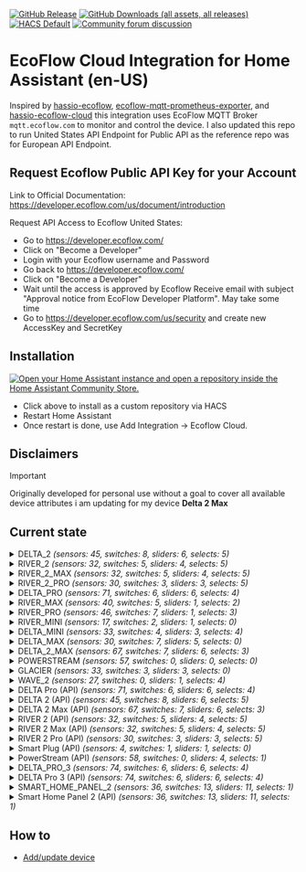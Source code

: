 [![GitHub Release](https://img.shields.io/github/release/snell-evan-itt/hassio-ecoflow-cloud-US.svg?style=for-the-badge&color=blue)](https://github.com/snell-evan-itt/hassio-ecoflow-cloud-US/releases)
[![GitHub Downloads (all assets, all releases)](https://img.shields.io/github/downloads/snell-evan-itt/hassio-ecoflow-cloud-US/total?style=for-the-badge)](https://github.com/snell-evan-itt/hassio-ecoflow-cloud-US/releases/latest)
[![HACS Default](https://img.shields.io/badge/HACS-default-blue.svg?style=for-the-badge)](https://hacs.xyz) [![Community forum discussion](https://img.shields.io/badge/COMMUNITY-FORUM-success?style=for-the-badge&color=yellow)](https://community.home-assistant.io/t/custom-component-ecoflow-cloud-api-for-us-users/799962)



# EcoFlow Cloud Integration for Home Assistant (en-US)
Inspired by [hassio-ecoflow](https://github.com/vwt12eh8/hassio-ecoflow),  [ecoflow-mqtt-prometheus-exporter](https://github.com/berezhinskiy/ecoflow-mqtt-prometheus-exporter), and [hassio-ecoflow-cloud](https://github.com/tolwi/hassio-ecoflow-cloud) this integration uses EcoFlow MQTT Broker `mqtt.ecoflow.com` to monitor and control the device. I also updated this repo to run United States API Endpoint for Public API as the reference repo was for European API Endpoint.

## Request Ecoflow Public API Key for your Account
Link to Official Documentation: https://developer.ecoflow.com/us/document/introduction

Request API Access to Ecoflow United States:

- Go to https://developer.ecoflow.com/ 
- Click on "Become a Developer" 
- Login with your Ecoflow username and Password 
- Go back to https://developer.ecoflow.com/ 
- Click on "Become a Developer" 
- Wait until the access is approved by Ecoflow Receive email with subject "Approval notice from EcoFlow Developer Platform". May take some time 
- Go to https://developer.ecoflow.com/us/security and create new AccessKey and SecretKey

## Installation

[![Open your Home Assistant instance and open a repository inside the Home Assistant Community Store.](https://my.home-assistant.io/badges/hacs_repository.svg)](https://my.home-assistant.io/redirect/hacs_repository/?category=integration&repository=hassio-ecoflow-cloud-US&owner=snell-evan-itt)

- Click above to install as a custom repository via HACS
- Restart Home Assistant
- Once restart is done, use Add Integration -> Ecoflow Cloud.

## Disclaimers

>[!IMPORTANT]
>Originally developed for personal use without a goal to cover all available device attributes i am updating for my device <b>Delta 2 Max</b>

## Current state
<details><summary> DELTA_2 <i>(sensors: 45, switches: 8, sliders: 6, selects: 5)</i> </summary>
<p>

*Sensors*
- Main Battery Level
- Main Design Capacity  _(disabled)_
- Main Full Capacity  _(disabled)_
- Main Remain Capacity  _(disabled)_
- State of Health
- Battery Level
- Total In Power
- Total Out Power
- AC In Power
- AC Out Power
- AC In Volts
- AC Out Volts
- Solar In Power
- DC Out Power
- Type-C (1) Out Power
- Type-C (2) Out Power
- USB (1) Out Power
- USB (2) Out Power
- USB QC (1) Out Power
- USB QC (2) Out Power
- Charge Remaining Time
- Discharge Remaining Time
- Inv Out Temperature
- Cycles
- Battery Temperature
- Min Cell Temperature  _(disabled)_
- Max Cell Temperature  _(disabled)_
- Battery Volts  _(disabled)_
- Min Cell Volts  _(disabled)_
- Max Cell Volts  _(disabled)_
- Slave Battery Level  _(auto)_
- Slave Design Capacity  _(disabled)_
- Slave Full Capacity  _(disabled)_
- Slave Remain Capacity  _(disabled)_
- Slave State of Health
- Slave Battery Temperature  _(auto)_
- Slave Min Cell Temperature  _(disabled)_
- Slave Max Cell Temperature  _(disabled)_
- Slave Battery Volts  _(disabled)_
- Slave Min Cell Volts  _(disabled)_
- Slave Max Cell Volts  _(disabled)_
- Slave Cycles  _(auto)_
- Slave In Power  _(auto)_
- Slave Out Power  _(auto)_
- Status

*Switches*
- Beeper 
- USB Enabled 
- AC Always On 
- Prio Solar Charging 
- AC Enabled 
- X-Boost Enabled 
- DC (12V) Enabled 
- Backup Reserve Enabled 

*Sliders (numbers)*
- Max Charge Level 
- Min Discharge Level 
- Backup Reserve Level 
- Generator Auto Start Level 
- Generator Auto Stop Level 
- AC Charging Power 

*Selects*
- DC (12V) Charge Current 
- Screen Timeout 
- Unit Timeout 
- AC Timeout 
- DC (12V) Timeout 

</p></details>

<details><summary> RIVER_2 <i>(sensors: 32, switches: 5, sliders: 4, selects: 5)</i> </summary>
<p>

*Sensors*
- Main Battery Level
- Main Design Capacity  _(disabled)_
- Main Full Capacity  _(disabled)_
- Main Remain Capacity  _(disabled)_
- State of Health
- Battery Level
- Battery Charging State
- Total In Power
- Total Out Power
- Solar In Current
- Solar In Voltage
- AC In Power
- AC Out Power
- AC In Volts
- AC Out Volts
- Type-C In Power
- Solar In Power
- DC Out Power
- Type-C Out Power
- USB Out Power
- Charge Remaining Time
- Discharge Remaining Time
- Remaining Time
- Inv Out Temperature
- Cycles
- Battery Temperature
- Min Cell Temperature  _(disabled)_
- Max Cell Temperature  _(disabled)_
- Battery Volts  _(disabled)_
- Min Cell Volts  _(disabled)_
- Max Cell Volts  _(disabled)_
- Status

*Switches*
- AC Enabled 
- AC Always On 
- X-Boost Enabled 
- DC (12V) Enabled 
- Backup Reserve Enabled 

*Sliders (numbers)*
- Max Charge Level 
- Min Discharge Level 
- AC Charging Power 
- Backup Reserve Level 

*Selects*
- DC (12V) Charge Current 
- DC Mode 
- Screen Timeout 
- Unit Timeout 
- AC Timeout 

</p></details>

<details><summary> RIVER_2_MAX <i>(sensors: 32, switches: 5, sliders: 4, selects: 5)</i> </summary>
<p>

*Sensors*
- Main Battery Level
- Main Design Capacity  _(disabled)_
- Main Full Capacity  _(disabled)_
- Main Remain Capacity  _(disabled)_
- State of Health
- Battery Level
- Battery Charging State
- Total In Power
- Total Out Power
- Solar In Current
- Solar In Voltage
- AC In Power
- AC Out Power
- AC In Volts
- AC Out Volts
- Type-C In Power
- Solar In Power
- DC Out Power
- Type-C Out Power
- USB Out Power
- Charge Remaining Time
- Discharge Remaining Time
- Remaining Time
- Inv Out Temperature
- Cycles
- Battery Temperature
- Min Cell Temperature  _(disabled)_
- Max Cell Temperature  _(disabled)_
- Battery Volts  _(disabled)_
- Min Cell Volts  _(disabled)_
- Max Cell Volts  _(disabled)_
- Status

*Switches*
- AC Enabled 
- AC Always On 
- X-Boost Enabled 
- DC (12V) Enabled 
- Backup Reserve Enabled 

*Sliders (numbers)*
- Max Charge Level 
- Min Discharge Level 
- AC Charging Power 
- Backup Reserve Level 

*Selects*
- DC (12V) Charge Current 
- DC Mode 
- Screen Timeout 
- Unit Timeout 
- AC Timeout 

</p></details>

<details><summary> RIVER_2_PRO <i>(sensors: 30, switches: 3, sliders: 3, selects: 5)</i> </summary>
<p>

*Sensors*
- Main Battery Level
- Main Design Capacity  _(disabled)_
- Main Full Capacity  _(disabled)_
- Main Remain Capacity  _(disabled)_
- State of Health
- Battery Level
- Battery Charging State
- Total In Power
- Total Out Power
- AC In Power
- AC Out Power
- AC In Volts
- AC Out Volts
- Type-C In Power
- Solar In Power
- DC Out Power
- Type-C Out Power
- USB Out Power
- Charge Remaining Time
- Discharge Remaining Time
- Remaining Time
- Inv Out Temperature
- Cycles
- Battery Temperature
- Min Cell Temperature  _(disabled)_
- Max Cell Temperature  _(disabled)_
- Battery Volts  _(disabled)_
- Min Cell Volts  _(disabled)_
- Max Cell Volts  _(disabled)_
- Status

*Switches*
- AC Enabled 
- X-Boost Enabled 
- DC (12V) Enabled 

*Sliders (numbers)*
- Max Charge Level 
- Min Discharge Level 
- AC Charging Power 

*Selects*
- DC (12V) Charge Current 
- DC Mode 
- Screen Timeout 
- Unit Timeout 
- AC Timeout 

</p></details>

<details><summary> DELTA_PRO <i>(sensors: 71, switches: 6, sliders: 6, selects: 4)</i> </summary>
<p>

*Sensors*
- Main Battery Level
- Main Battery Level (Precise)  _(disabled)_
- Main Design Capacity  _(disabled)_
- Main Full Capacity  _(disabled)_
- Main Remain Capacity  _(disabled)_
- State of Health
- Battery Level
- Battery Level (Precise)  _(disabled)_
- Total In Power
- Total Out Power
- Main Battery Current
- AC In Power
- AC Out Power
- AC In Volts
- AC Out Volts
- Solar In Power
- Solar In Voltage
- Solar In Current
- DC Out Power
- DC Out Voltage
- DC Car Out Power
- DC Anderson Out Power
- Type-C (1) Out Power
- Type-C (2) Out Power
- USB (1) Out Power
- USB (2) Out Power
- USB QC (1) Out Power
- USB QC (2) Out Power
- Charge Remaining Time
- Discharge Remaining Time
- Cycles
- Battery Temperature
- Min Cell Temperature  _(disabled)_
- Max Cell Temperature  _(disabled)_
- Battery Volts  _(disabled)_
- Min Cell Volts  _(disabled)_
- Max Cell Volts  _(disabled)_
- Solar In Energy
- Battery Charge Energy from AC
- Battery Charge Energy from DC
- Battery Discharge Energy to AC
- Battery Discharge Energy to DC
- Slave 1 Battery Level  _(auto)_
- Slave 1 Battery Level (Precise)  _(disabled)_
- Slave 1 Design Capacity  _(disabled)_
- Slave 1 Full Capacity  _(disabled)_
- Slave 1 Remain Capacity  _(disabled)_
- Slave 1 State of Health
- Slave 1 Battery Temperature  _(auto)_
- Slave 1 In Power  _(auto)_
- Slave 1 Out Power  _(auto)_
- Slave 2 Battery Level  _(auto)_
- Slave 2 Battery Level (Precise)  _(disabled)_
- Slave 2 Design Capacity  _(disabled)_
- Slave 2 Full Capacity  _(disabled)_
- Slave 2 Remain Capacity  _(disabled)_
- Slave 2 State of Health
- Slave 1 Battery Volts  _(disabled)_
- Slave 1 Min Cell Volts  _(disabled)_
- Slave 1 Max Cell Volts  _(disabled)_
- Slave 1 Battery Current  _(disabled)_
- Slave 2 Battery Volts  _(disabled)_
- Slave 2 Min Cell Volts  _(disabled)_
- Slave 2 Max Cell Volts  _(disabled)_
- Slave 2 Battery Current  _(disabled)_
- Slave 2 Battery Temperature  _(auto)_
- Slave 2 In Power  _(auto)_
- Slave 2 Out Power  _(auto)_
- Slave 1 Cycles  _(disabled)_
- Slave 2 Cycles  _(disabled)_
- Status

*Switches*
- Beeper 
- DC (12V) Enabled 
- AC Enabled 
- X-Boost Enabled 
- AC Always On 
- Backup Reserve Enabled 

*Sliders (numbers)*
- Max Charge Level 
- Min Discharge Level 
- Backup Reserve Level 
- Generator Auto Start Level 
- Generator Auto Stop Level 
- AC Charging Power 

*Selects*
- DC (12V) Charge Current 
- Screen Timeout 
- Unit Timeout 
- AC Timeout 

</p></details>

<details><summary> RIVER_MAX <i>(sensors: 40, switches: 5, sliders: 1, selects: 2)</i> </summary>
<p>

*Sensors*
- Main Battery Level
- Main Design Capacity  _(disabled)_
- Main Full Capacity  _(disabled)_
- Main Remain Capacity  _(disabled)_
- Total In Power
- Total Out Power
- AC In Power
- AC Out Power
- AC In Volts
- AC Out Volts
- DC Out Power
- Type-C Out Power
- USB (1) Out Power
- USB (2) Out Power
- USB (3) Out Power
- Remaining Time
- Cycles
- Battery Temperature
- Min Cell Temperature  _(disabled)_
- Max Cell Temperature  _(disabled)_
- Battery Volts  _(disabled)_
- Min Cell Volts  _(disabled)_
- Max Cell Volts  _(disabled)_
- Solar In Energy
- Battery Charge Energy from AC
- Battery Charge Energy from DC
- Battery Discharge Energy to AC
- Battery Discharge Energy to DC
- Slave Battery Level  _(auto)_
- Slave Design Capacity  _(disabled)_
- Slave Full Capacity  _(disabled)_
- Slave Remain Capacity  _(disabled)_
- Slave Battery Temperature  _(auto)_
- Slave Min Cell Temperature  _(disabled)_
- Slave Max Cell Temperature  _(disabled)_
- Battery Volts  _(disabled)_
- Min Cell Volts  _(disabled)_
- Max Cell Volts  _(disabled)_
- Slave Cycles  _(auto)_
- Status

*Switches*
- Beeper 
- AC Enabled 
- DC (12V) Enabled 
- X-Boost Enabled 
- Auto Fan Speed 

*Sliders (numbers)*
- Max Charge Level  _(read-only)_

*Selects*
- Unit Timeout 
- AC Timeout 

</p></details>

<details><summary> RIVER_PRO <i>(sensors: 46, switches: 7, sliders: 1, selects: 3)</i> </summary>
<p>

*Sensors*
- Main Battery Level
- Main Design Capacity  _(disabled)_
- Main Full Capacity  _(disabled)_
- Main Remain Capacity  _(disabled)_
- Total In Power
- Total Out Power
- Solar In Current
- Solar In Voltage
- AC In Power
- AC Out Power
- AC In Volts
- AC Out Volts
- DC Out Power
- Type-C Out Power
- DC Temperature  _(disabled)_
- USB C Temperature  _(disabled)_
- USB (1) Out Power
- USB (2) Out Power
- USB (3) Out Power
- Remaining Time
- Battery Temperature
- Min Cell Temperature  _(disabled)_
- Max Cell Temperature  _(disabled)_
- Inverter Inside Temperature
- Inverter Outside Temperature
- Solar In Energy
- Battery Charge Energy from AC
- Battery Charge Energy from DC
- Battery Discharge Energy to AC
- Battery Discharge Energy to DC
- Battery Current  _(disabled)_
- Battery Volts  _(disabled)_
- Min Cell Volts  _(disabled)_
- Max Cell Volts  _(disabled)_
- Cycles
- Slave Battery Level  _(auto)_
- Slave Design Capacity  _(disabled)_
- Slave Full Capacity  _(disabled)_
- Slave Remain Capacity  _(disabled)_
- Slave Cycles  _(auto)_
- Slave Battery Temperature  _(auto)_
- Slave Battery Current  _(disabled)_
- Slave Battery Volts  _(disabled)_
- Slave Min Cell Volts  _(disabled)_
- Slave Max Cell Volts  _(disabled)_
- Status

*Switches*
- Beeper 
- AC Always On 
- DC (12V) Enabled 
- AC Enabled 
- X-Boost Enabled 
- AC Slow Charging 
- Auto Fan Speed 

*Sliders (numbers)*
- Max Charge Level 

*Selects*
- Unit Timeout 
- DC (12V) Timeout 
- AC Timeout 

</p></details>

<details><summary> RIVER_MINI <i>(sensors: 17, switches: 2, sliders: 1, selects: 0)</i> </summary>
<p>

*Sensors*
- Main Battery Level
- AC In Power
- AC Out Power
- AC In Volts
- AC Out Volts
- Solar In Voltage
- Solar In Current
- Inverter Inside Temperature
- Inverter Outside Temperature
- Solar In Energy
- Battery Charge Energy from AC
- Battery Charge Energy from DC
- Battery Discharge Energy to AC
- Battery Discharge Energy to DC
- Total In Power
- Total Out Power
- Cycles

*Switches*
- AC Enabled 
- X-Boost Enabled 

*Sliders (numbers)*
- Max Charge Level 

*Selects*

</p></details>

<details><summary> DELTA_MINI <i>(sensors: 33, switches: 4, sliders: 3, selects: 4)</i> </summary>
<p>

*Sensors*
- Main Battery Level
- Main Design Capacity  _(disabled)_
- Main Full Capacity  _(disabled)_
- Main Remain Capacity  _(disabled)_
- State of Health
- Battery Level
- Total In Power
- Total Out Power
- AC In Power
- AC Out Power
- AC In Volts
- AC Out Volts
- Solar In Power
- DC Out Power
- DC Car Out Power
- DC Anderson Out Power
- Type-C (1) Out Power
- Type-C (2) Out Power
- USB (1) Out Power
- USB (2) Out Power
- USB QC (1) Out Power
- USB QC (2) Out Power
- Charge Remaining Time
- Discharge Remaining Time
- Cycles
- Battery Temperature  _(disabled)_
- Battery Volts  _(disabled)_
- Solar In Energy
- Battery Charge Energy from AC
- Battery Charge Energy from DC
- Battery Discharge Energy to AC
- Battery Discharge Energy to DC
- Status

*Switches*
- Beeper 
- DC (12V) Enabled 
- AC Enabled 
- X-Boost Enabled 

*Sliders (numbers)*
- Max Charge Level 
- Min Discharge Level 
- AC Charging Power 

*Selects*
- DC (12V) Charge Current 
- Screen Timeout 
- Unit Timeout 
- AC Timeout 

</p></details>

<details><summary> DELTA_MAX <i>(sensors: 30, switches: 7, sliders: 5, selects: 0)</i> </summary>
<p>

*Sensors*
- Main Battery Level
- Main Design Capacity  _(disabled)_
- Main Full Capacity  _(disabled)_
- Main Remain Capacity  _(disabled)_
- Battery Level
- Total In Power
- Total Out Power
- AC In Power
- AC Out Power
- AC In Volts
- AC Out Volts
- Solar In Power
- DC Out Power
- Type-C (1) Out Power
- Type-C (2) Out Power
- USB (1) Out Power
- USB (2) Out Power
- USB QC (1) Out Power
- USB QC (2) Out Power
- Charge Remaining Time
- Discharge Remaining Time
- Inv Out Temperature
- Cycles
- Battery Temperature
- Min Cell Temperature  _(disabled)_
- Max Cell Temperature  _(disabled)_
- Battery Volts  _(disabled)_
- Min Cell Volts  _(disabled)_
- Max Cell Volts  _(disabled)_
- Status

*Switches*
- Beeper 
- USB Enabled 
- AC Always On 
- Prio Solar Charging 
- AC Enabled 
- X-Boost Enabled 
- DC (12V) Enabled 

*Sliders (numbers)*
- Max Charge Level 
- Min Discharge Level 
- Generator Auto Start Level 
- Generator Auto Stop Level 
- AC Charging Power 

*Selects*

</p></details>

<details><summary> DELTA_2_MAX <i>(sensors: 67, switches: 7, sliders: 6, selects: 3)</i> </summary>
<p>

*Sensors*
- Main Battery Level
- Main Design Capacity  _(disabled)_
- Main Full Capacity  _(disabled)_
- Main Remain Capacity  _(disabled)_
- State of Health
- Battery Level
- Total In Power
- Total Out Power
- AC In Power
- AC Out Power
- AC In Volts
- AC Out Volts
- Solar (1) In Power
- Solar (2) In Power
- Solar (1) In Volts
- Solar (2) In Volts
- Solar (1) In Amps
- Solar (2) In Amps
- DC Out Power
- Type-C (1) Out Power
- Type-C (2) Out Power
- USB (1) Out Power
- USB (2) Out Power
- USB QC (1) Out Power
- USB QC (2) Out Power
- Charge Remaining Time
- Discharge Remaining Time
- Inv Out Temperature
- Cycles
- Battery Temperature
- Min Cell Temperature  _(disabled)_
- Max Cell Temperature  _(disabled)_
- Battery Volts  _(disabled)_
- Min Cell Volts  _(disabled)_
- Max Cell Volts  _(disabled)_
- Solar In Energy
- Battery Charge Energy from AC
- Battery Charge Energy from DC
- Battery Discharge Energy to AC
- Battery Discharge Energy to DC
- Battery level SOC  _(auto)_
- Slave 1 Battery Level  _(auto)_
- Slave 1 Design Capacity  _(disabled)_
- Slave 1 Full Capacity  _(disabled)_
- Slave 1 Remain Capacity  _(disabled)_
- Slave 1 Battery Temperature  _(auto)_
- Slave 1 Min Cell Temperature  _(disabled)_
- Slave 1 Max Cell Temperature  _(disabled)_
- Slave 1 Battery Volts  _(disabled)_
- Slave 1 Min Cell Volts  _(disabled)_
- Slave 1 Max Cell Volts  _(disabled)_
- Slave 1 Cycles  _(auto)_
- Slave 1 State of Health  _(auto)_
- Slave 1 In Power  _(auto)_
- Slave 1 Out Power  _(auto)_
- Slave 1 Battery level SOC  _(auto)_
- Slave 2 Battery Level  _(auto)_
- Slave 2 Design Capacity  _(disabled)_
- Slave 2 Full Capacity  _(disabled)_
- Slave 2 Remain Capacity  _(disabled)_
- Slave 2 Battery Temperature  _(auto)_
- Slave 2 Min Cell Temperature  _(disabled)_
- Slave 2 Max Cell Temperature  _(disabled)_
- Slave 2 Battery Volts  _(disabled)_
- Slave 2 Min Cell Volts  _(disabled)_
- Slave 2 Max Cell Volts  _(disabled)_
- Slave 2 Cycles  _(auto)_
- Slave 2 State of Health  _(auto)_
- Slave 2 In Power  _(auto)_
- Slave 2 Out Power  _(auto)_
- Slave 2 Battery level SOC  _(auto)_
- Status

*Switches*
- Beeper 
- USB Enabled 
- AC Always On 
- AC Enabled 
- X-Boost Enabled 
- DC (12V) Enabled 
- Backup Reserve Enabled 

*Sliders (numbers)*
- Max Charge Level 
- Min Discharge Level 
- Backup Reserve Level 
- Generator Auto Start Level 
- Generator Auto Stop Level 
- AC Charging Power 

*Selects*
- Screen Timeout 
- Unit Timeout 
- AC Timeout 

</p></details>

<details><summary> POWERSTREAM <i>(sensors: 57, switches: 0, sliders: 0, selects: 0)</i> </summary>
<p>

*Sensors*
- Solar 1 Watts
- Solar 1 Input Potential
- Solar 1 Op Potential
- Solar 1 Current
- Solar 1 Temperature
- Solar 1 Relay Status
- Solar 1 Error Code  _(disabled)_
- Solar 1 Warning Code  _(disabled)_
- Solar 1 Status  _(disabled)_
- Solar 2 Watts
- Solar 2 Input Potential
- Solar 2 Op Potential
- Solar 2 Current
- Solar 2 Temperature
- Solar 2 Relay Status
- Solar 2 Error Code  _(disabled)_
- Solar 2 Warning Code  _(disabled)_
- Solar 2 Status  _(disabled)_
- Battery Type  _(disabled)_
- Battery Charge
- Battery Input Watts
- Battery Input Potential
- Battery Op Potential
- Battery Input Current
- Battery Temperature
- Charge Time
- Discharge Time
- Battery Error Code  _(disabled)_
- Battery Warning Code  _(disabled)_
- Battery Status  _(disabled)_
- LLC Input Potential  _(disabled)_
- LLC Op Potential  _(disabled)_
- LLC Error Code  _(disabled)_
- LLC Warning Code  _(disabled)_
- LLC Status  _(disabled)_
- Inverter On/Off Status
- Inverter Output Watts
- Inverter Output Potential  _(disabled)_
- Inverter Op Potential
- Inverter Output Current
- Inverter DC Current
- Inverter Frequency
- Inverter Temperature
- Inverter Relay Status
- Inverter Error Code  _(disabled)_
- Inverter Warning Code  _(disabled)_
- Inverter Status  _(disabled)_
- Other Loads
- Smart Plug Loads
- Rated Power
- Lower Battery Limit  _(disabled)_
- Upper Battery Limit  _(disabled)_
- Wireless Error Code  _(disabled)_
- Wireless Warning Code  _(disabled)_
- LED Brightness  _(disabled)_
- Heartbeat Frequency  _(disabled)_
- Status

*Switches*

*Sliders (numbers)*

*Selects*

</p></details>

<details><summary> GLACIER <i>(sensors: 33, switches: 3, sliders: 3, selects: 0)</i> </summary>
<p>

*Sensors*
- Main Battery Level
- Main Design Capacity  _(disabled)_
- Main Full Capacity  _(disabled)_
- Main Remain Capacity  _(disabled)_
- Battery Level
- Battery Charging State
- Total In Power
- Total Out Power
- Motor Power
- Charge Remaining Time
- Discharge Remaining Time
- Cycles
- Battery Temperature
- Min Cell Temperature  _(disabled)_
- Max Cell Temperature  _(disabled)_
- Battery Volts  _(disabled)_
- Min Cell Volts  _(disabled)_
- Max Cell Volts  _(disabled)_
- Battery Present
- XT60 State
- Fan Level
- Ambient Temperature
- Exhaust Temperature
- Water Temperature
- Left Temperature
- Right Temperature
- Dual Zone Mode
- Ice Time Remain
- Ice Percentage
- Ice Make Mode
- Ice Alert
- Ice Water Level OK
- Status

*Switches*
- Beeper 
- Eco Mode 
- Power 

*Sliders (numbers)*
- Left Set Temperature 
- Combined Set Temperature 
- Right Set Temperature 

*Selects*

</p></details>

<details><summary> WAVE_2 <i>(sensors: 27, switches: 0, sliders: 1, selects: 4)</i> </summary>
<p>

*Sensors*
- Main Battery Level
- Main Remain Capacity  _(disabled)_
- Battery Temperature
- Min Cell Temperature  _(disabled)_
- Max Cell Temperature  _(disabled)_
- Charge Remaining Time
- Discharge Remaining Time
- Condensation temperature  _(disabled)_
- Return air temperature in condensation zone  _(disabled)_
- Air outlet temperature  _(disabled)_
- Evaporation temperature  _(disabled)_
- Exhaust temperature  _(disabled)_
- Evaporation zone return air temperature  _(disabled)_
- Air outlet temperature  _(disabled)_
- Ambient temperature  _(disabled)_
- PV input power
- Battery output power
- PV charging power
- AC input power
- Power supply power
- System power
- Battery power
- Motor operating power
- Battery output power
- AC input power
- PV input power
- Status

*Switches*

*Sliders (numbers)*
- Set Temperature 

*Selects*
- Wind speed 
- Main mode 
- Remote startup/shutdown 
- Sub-mode 

</p></details>

<details><summary> DELTA Pro (API) <i>(sensors: 71, switches: 6, sliders: 6, selects: 4)</i> </summary>
<p>

*Sensors*
- Main Battery Level
- Main Battery Level (Precise)  _(disabled)_
- Main Design Capacity  _(disabled)_
- Main Full Capacity  _(disabled)_
- Main Remain Capacity  _(disabled)_
- State of Health
- Battery Level
- Battery Level (Precise)  _(disabled)_
- Total In Power
- Total Out Power
- Main Battery Current
- AC In Power
- AC Out Power
- AC In Volts
- AC Out Volts
- Solar In Power
- Solar In Voltage
- Solar In Current
- DC Out Power
- DC Out Voltage
- DC Car Out Power
- DC Anderson Out Power
- Type-C (1) Out Power
- Type-C (2) Out Power
- USB (1) Out Power
- USB (2) Out Power
- USB QC (1) Out Power
- USB QC (2) Out Power
- Charge Remaining Time
- Discharge Remaining Time
- Cycles
- Battery Temperature
- Min Cell Temperature  _(disabled)_
- Max Cell Temperature  _(disabled)_
- Battery Volts  _(disabled)_
- Min Cell Volts  _(disabled)_
- Max Cell Volts  _(disabled)_
- Solar In Energy
- Battery Charge Energy from AC
- Battery Charge Energy from DC
- Battery Discharge Energy to AC
- Battery Discharge Energy to DC
- Slave 1 Battery Level  _(auto)_
- Slave 1 Battery Level (Precise)  _(disabled)_
- Slave 1 Design Capacity  _(disabled)_
- Slave 1 Full Capacity  _(disabled)_
- Slave 1 Remain Capacity  _(disabled)_
- Slave 1 State of Health
- Slave 1 Battery Temperature  _(auto)_
- Slave 1 In Power  _(auto)_
- Slave 1 Out Power  _(auto)_
- Slave 2 Battery Level  _(auto)_
- Slave 2 Battery Level (Precise)  _(disabled)_
- Slave 2 Design Capacity  _(disabled)_
- Slave 2 Full Capacity  _(disabled)_
- Slave 2 Remain Capacity  _(disabled)_
- Slave 2 State of Health
- Slave 1 Battery Volts  _(disabled)_
- Slave 1 Min Cell Volts  _(disabled)_
- Slave 1 Max Cell Volts  _(disabled)_
- Slave 1 Battery Current  _(disabled)_
- Slave 2 Battery Volts  _(disabled)_
- Slave 2 Min Cell Volts  _(disabled)_
- Slave 2 Max Cell Volts  _(disabled)_
- Slave 2 Battery Current  _(disabled)_
- Slave 2 Battery Temperature  _(auto)_
- Slave 2 In Power  _(auto)_
- Slave 2 Out Power  _(auto)_
- Slave 1 Cycles  _(disabled)_
- Slave 2 Cycles  _(disabled)_
- Status

*Switches*
- Beeper 
- DC (12V) Enabled 
- AC Enabled 
- X-Boost Enabled 
- AC Always On 
- Backup Reserve Enabled 

*Sliders (numbers)*
- Max Charge Level 
- Min Discharge Level 
- Backup Reserve Level 
- Generator Auto Start Level 
- Generator Auto Stop Level 
- AC Charging Power 

*Selects*
- DC (12V) Charge Current 
- Screen Timeout 
- Unit Timeout 
- AC Timeout 

</p></details>

<details><summary> DELTA 2 (API) <i>(sensors: 45, switches: 8, sliders: 6, selects: 5)</i> </summary>
<p>

*Sensors*
- Main Battery Level
- Main Design Capacity  _(disabled)_
- Main Full Capacity  _(disabled)_
- Main Remain Capacity  _(disabled)_
- State of Health
- Battery Level
- Total In Power
- Total Out Power
- AC In Power
- AC Out Power
- AC In Volts
- AC Out Volts
- Solar In Power
- DC Out Power
- Type-C (1) Out Power
- Type-C (2) Out Power
- USB (1) Out Power
- USB (2) Out Power
- USB QC (1) Out Power
- USB QC (2) Out Power
- Charge Remaining Time
- Discharge Remaining Time
- Inv Out Temperature
- Cycles
- Battery Temperature
- Min Cell Temperature  _(disabled)_
- Max Cell Temperature  _(disabled)_
- Battery Volts  _(disabled)_
- Min Cell Volts  _(disabled)_
- Max Cell Volts  _(disabled)_
- Slave Battery Level  _(auto)_
- Slave Design Capacity  _(disabled)_
- Slave Full Capacity  _(disabled)_
- Slave Remain Capacity  _(disabled)_
- Slave State of Health
- Slave Battery Temperature  _(auto)_
- Slave Min Cell Temperature  _(disabled)_
- Slave Max Cell Temperature  _(disabled)_
- Slave Battery Volts  _(disabled)_
- Slave Min Cell Volts  _(disabled)_
- Slave Max Cell Volts  _(disabled)_
- Slave Cycles  _(auto)_
- Slave In Power  _(auto)_
- Slave Out Power  _(auto)_
- Status

*Switches*
- Beeper 
- USB Enabled 
- AC Always On 
- Prio Solar Charging 
- AC Enabled 
- X-Boost Enabled 
- DC (12V) Enabled 
- Backup Reserve Enabled 

*Sliders (numbers)*
- Max Charge Level 
- Min Discharge Level 
- Backup Reserve Level 
- Generator Auto Start Level 
- Generator Auto Stop Level 
- AC Charging Power 

*Selects*
- DC (12V) Charge Current 
- Screen Timeout 
- Unit Timeout 
- AC Timeout 
- DC (12V) Timeout 

</p></details>

<details><summary> DELTA 2 Max (API) <i>(sensors: 67, switches: 7, sliders: 6, selects: 3)</i> </summary>
<p>

*Sensors*
- Main Battery Level
- Main Design Capacity  _(disabled)_
- Main Full Capacity  _(disabled)_
- Main Remain Capacity  _(disabled)_
- State of Health
- Battery Level
- Total In Power
- Total Out Power
- AC In Power
- AC Out Power
- AC In Volts
- AC Out Volts
- Solar (1) In Power
- Solar (2) In Power
- Solar (1) In Volts
- Solar (2) In Volts
- Solar (1) In Amps
- Solar (2) In Amps
- DC Out Power
- Type-C (1) Out Power
- Type-C (2) Out Power
- USB (1) Out Power
- USB (2) Out Power
- USB QC (1) Out Power
- USB QC (2) Out Power
- Charge Remaining Time
- Discharge Remaining Time
- Inv Out Temperature
- Cycles
- Battery Temperature
- Min Cell Temperature  _(disabled)_
- Max Cell Temperature  _(disabled)_
- Battery Volts  _(disabled)_
- Min Cell Volts  _(disabled)_
- Max Cell Volts  _(disabled)_
- Battery level SOC  _(auto)_
- Slave 1 Battery Level  _(auto)_
- Slave 1 Design Capacity  _(disabled)_
- Slave 1 Full Capacity  _(disabled)_
- Slave 1 Remain Capacity  _(disabled)_
- Slave 1 Battery Temperature  _(auto)_
- Slave 1 Min Cell Temperature  _(disabled)_
- Slave 1 Max Cell Temperature  _(disabled)_
- Slave 1 Battery Volts  _(disabled)_
- Slave 1 Min Cell Volts  _(disabled)_
- Slave 1 Max Cell Volts  _(disabled)_
- Slave 1 Cycles  _(auto)_
- Slave 1 State of Health  _(auto)_
- Slave 1 In Power  _(auto)_
- Slave 1 Out Power  _(auto)_
- Slave 1 Battery level SOC  _(auto)_
- Slave 2 Battery Level  _(auto)_
- Slave 2 Design Capacity  _(disabled)_
- Slave 2 Full Capacity  _(disabled)_
- Slave 2 Remain Capacity  _(disabled)_
- Slave 2 Battery Temperature  _(auto)_
- Slave 2 Min Cell Temperature  _(disabled)_
- Slave 2 Max Cell Temperature  _(disabled)_
- Slave 2 Battery Volts  _(disabled)_
- Slave 2 Min Cell Volts  _(disabled)_
- Slave 2 Max Cell Volts  _(disabled)_
- Slave 2 Cycles  _(auto)_
- Slave 2 State of Health  _(auto)_
- Slave 2 In Power  _(auto)_
- Slave 2 Out Power  _(auto)_
- Slave 2 Battery level SOC  _(auto)_
- Status

*Switches*
- Beeper 
- USB Enabled 
- AC Always On 
- AC Enabled 
- X-Boost Enabled 
- DC (12V) Enabled 
- Backup Reserve Enabled 

*Sliders (numbers)*
- Max Charge Level 
- Min Discharge Level 
- Backup Reserve Level 
- Generator Auto Start Level 
- Generator Auto Stop Level 
- AC Charging Power 

*Selects*
- Screen Timeout 
- Unit Timeout 
- AC Timeout 

</p></details>

<details><summary> RIVER 2 (API) <i>(sensors: 32, switches: 5, sliders: 4, selects: 5)</i> </summary>
<p>

*Sensors*
- Main Battery Level
- Main Design Capacity  _(disabled)_
- Main Full Capacity  _(disabled)_
- Main Remain Capacity  _(disabled)_
- State of Health
- Battery Level
- Battery Charging State
- Total In Power
- Total Out Power
- Solar In Current
- Solar In Voltage
- AC In Power
- AC Out Power
- AC In Volts
- AC Out Volts
- Type-C In Power
- Solar In Power
- DC Out Power
- Type-C Out Power
- USB Out Power
- Charge Remaining Time
- Discharge Remaining Time
- Remaining Time
- Inv Out Temperature
- Cycles
- Battery Temperature
- Min Cell Temperature  _(disabled)_
- Max Cell Temperature  _(disabled)_
- Battery Volts  _(disabled)_
- Min Cell Volts  _(disabled)_
- Max Cell Volts  _(disabled)_
- Status

*Switches*
- AC Enabled 
- AC Always On 
- X-Boost Enabled 
- DC (12V) Enabled 
- Backup Reserve Enabled 

*Sliders (numbers)*
- Max Charge Level 
- Min Discharge Level 
- AC Charging Power 
- Backup Reserve Level 

*Selects*
- DC (12V) Charge Current 
- DC Mode 
- Screen Timeout 
- Unit Timeout 
- AC Timeout 

</p></details>

<details><summary> RIVER 2 Max (API) <i>(sensors: 32, switches: 5, sliders: 4, selects: 5)</i> </summary>
<p>

*Sensors*
- Main Battery Level
- Main Design Capacity  _(disabled)_
- Main Full Capacity  _(disabled)_
- Main Remain Capacity  _(disabled)_
- State of Health
- Battery Level
- Battery Charging State
- Total In Power
- Total Out Power
- Solar In Current
- Solar In Voltage
- AC In Power
- AC Out Power
- AC In Volts
- AC Out Volts
- Type-C In Power
- Solar In Power
- DC Out Power
- Type-C Out Power
- USB Out Power
- Charge Remaining Time
- Discharge Remaining Time
- Remaining Time
- Inv Out Temperature
- Cycles
- Battery Temperature
- Min Cell Temperature  _(disabled)_
- Max Cell Temperature  _(disabled)_
- Battery Volts  _(disabled)_
- Min Cell Volts  _(disabled)_
- Max Cell Volts  _(disabled)_
- Status

*Switches*
- AC Enabled 
- AC Always On 
- X-Boost Enabled 
- DC (12V) Enabled 
- Backup Reserve Enabled 

*Sliders (numbers)*
- Max Charge Level 
- Min Discharge Level 
- AC Charging Power 
- Backup Reserve Level 

*Selects*
- DC (12V) Charge Current 
- DC Mode 
- Screen Timeout 
- Unit Timeout 
- AC Timeout 

</p></details>

<details><summary> RIVER 2 Pro (API) <i>(sensors: 30, switches: 3, sliders: 3, selects: 5)</i> </summary>
<p>

*Sensors*
- Main Battery Level
- Main Design Capacity  _(disabled)_
- Main Full Capacity  _(disabled)_
- Main Remain Capacity  _(disabled)_
- State of Health
- Battery Level
- Battery Charging State
- Total In Power
- Total Out Power
- AC In Power
- AC Out Power
- AC In Volts
- AC Out Volts
- Type-C In Power
- Solar In Power
- DC Out Power
- Type-C Out Power
- USB Out Power
- Charge Remaining Time
- Discharge Remaining Time
- Remaining Time
- Inv Out Temperature
- Cycles
- Battery Temperature
- Min Cell Temperature  _(disabled)_
- Max Cell Temperature  _(disabled)_
- Battery Volts  _(disabled)_
- Min Cell Volts  _(disabled)_
- Max Cell Volts  _(disabled)_
- Status

*Switches*
- AC Enabled 
- X-Boost Enabled 
- DC (12V) Enabled 

*Sliders (numbers)*
- Max Charge Level 
- Min Discharge Level 
- AC Charging Power 

*Selects*
- DC (12V) Charge Current 
- DC Mode 
- Screen Timeout 
- Unit Timeout 
- AC Timeout 

</p></details>

<details><summary> Smart Plug (API) <i>(sensors: 4, switches: 1, sliders: 1, selects: 0)</i> </summary>
<p>

*Sensors*
- Temperature
- Volts
- Current
- Power

*Switches*
- On 

*Sliders (numbers)*
- Brightness 

*Selects*

</p></details>

<details><summary> PowerStream (API) <i>(sensors: 58, switches: 0, sliders: 4, selects: 1)</i> </summary>
<p>

*Sensors*
- ESP Temperature
- Solar 1 Watts
- Solar 1 Input Potential
- Solar 1 Op Potential
- Solar 1 Current
- Solar 1 Temperature
- Solar 1 Relay Status
- Solar 1 Error Code  _(disabled)_
- Solar 1 Warning Code  _(disabled)_
- Solar 1 Status  _(disabled)_
- Solar 2 Watts
- Solar 2 Input Potential
- Solar 2 Op Potential
- Solar 2 Current
- Solar 2 Temperature
- Solar 2 Relay Status
- Solar 2 Error Code  _(disabled)_
- Solar 2 Warning Code  _(disabled)_
- Solar 2 Status  _(disabled)_
- Battery Type  _(disabled)_
- Battery Charge
- Battery Input Watts
- Battery Input Potential
- Battery Op Potential
- Battery Input Current
- Battery Temperature
- Charge Time
- Discharge Time
- Battery Error Code  _(disabled)_
- Battery Warning Code  _(disabled)_
- Battery Status  _(disabled)_
- LLC Input Potential  _(disabled)_
- LLC Op Potential  _(disabled)_
- LLC Temperature
- LLC Error Code  _(disabled)_
- LLC Warning Code  _(disabled)_
- LLC Status  _(disabled)_
- Inverter On/Off Status
- Inverter Output Watts
- Inverter Output Potential  _(disabled)_
- Inverter Op Potential
- Inverter Output Current
- Inverter Frequency
- Inverter Temperature
- Inverter Relay Status
- Inverter Error Code  _(disabled)_
- Inverter Warning Code  _(disabled)_
- Inverter Status  _(disabled)_
- Other Loads
- Smart Plug Loads
- Rated Power
- Lower Battery Limit  _(disabled)_
- Upper Battery Limit  _(disabled)_
- Wireless Error Code  _(disabled)_
- Wireless Warning Code  _(disabled)_
- LED Brightness  _(disabled)_
- Heartbeat Frequency  _(disabled)_
- Status

*Switches*

*Sliders (numbers)*
- Min Discharge Level 
- Max Charge Level 
- Brightness 
- Custom load power settings 

*Selects*
- Power supply mode 

</p></details>

<details><summary> DELTA_PRO_3 <i>(sensors: 74, switches: 6, sliders: 6, selects: 4)</i> </summary>
<p>

*Sensors*
- Main Battery Level
- Main Battery Level (Precise)  _(disabled)_
- Main Design Capacity  _(disabled)_
- Main Full Capacity  _(disabled)_
- Main Remain Capacity  _(disabled)_
- State of Health
- Battery Level
- Battery Level (Precise)  _(disabled)_
- Total In Power
- Total Out Power
- Main Battery Current
- AC In Power
- AC Out Power
- AC In Volts
- AC Out Volts
- Solar (1) (LV) In Power
- Solar (1) (LV) In Voltage
- Solar (1) (LV) In Current
- Solar (2) (HV) In Power
- Solar (2) (HV) In Voltage  
- Solar (2) (HV) In Current
- DC Out Power
- DC Out Voltage
- DC Car Out Power
- DC Anderson Out Power
- Type-C (1) Out Power
- Type-C (2) Out Power
- USB (1) Out Power
- USB (2) Out Power
- USB QC (1) Out Power
- USB QC (2) Out Power
- Charge Remaining Time
- Discharge Remaining Time
- Cycles
- Battery Temperature
- Min Cell Temperature  _(disabled)_
- Max Cell Temperature  _(disabled)_
- Battery Volts  _(disabled)_
- Min Cell Volts  _(disabled)_
- Max Cell Volts  _(disabled)_
- Solar In Energy
- Battery Charge Energy from AC
- Battery Charge Energy from DC
- Battery Discharge Energy to AC
- Battery Discharge Energy to DC
- Slave 1 Battery Level  _(auto)_
- Slave 1 Battery Level (Precise)  _(disabled)_
- Slave 1 Design Capacity  _(disabled)_
- Slave 1 Full Capacity  _(disabled)_
- Slave 1 Remain Capacity  _(disabled)_
- Slave 1 State of Health
- Slave 1 Battery Temperature  _(auto)_
- Slave 1 In Power  _(auto)_
- Slave 1 Out Power  _(auto)_
- Slave 2 Battery Level  _(auto)_
- Slave 2 Battery Level (Precise)  _(disabled)_
- Slave 2 Design Capacity  _(disabled)_
- Slave 2 Full Capacity  _(disabled)_
- Slave 2 Remain Capacity  _(disabled)_
- Slave 2 State of Health
- Slave 1 Battery Volts  _(disabled)_
- Slave 1 Min Cell Volts  _(disabled)_
- Slave 1 Max Cell Volts  _(disabled)_
- Slave 1 Battery Current  _(disabled)_
- Slave 2 Battery Volts  _(disabled)_
- Slave 2 Min Cell Volts  _(disabled)_
- Slave 2 Max Cell Volts  _(disabled)_
- Slave 2 Battery Current  _(disabled)_
- Slave 2 Battery Temperature  _(auto)_
- Slave 2 In Power  _(auto)_
- Slave 2 Out Power  _(auto)_
- Slave 1 Cycles  _(disabled)_
- Slave 2 Cycles  _(disabled)_
- Status

*Switches*
- Beeper 
- DC (12V) Enabled 
- AC Enabled 
- X-Boost Enabled 
- AC Always On 
- Backup Reserve Enabled 

*Sliders (numbers)*
- Max Charge Level 
- Min Discharge Level 
- Backup Reserve Level 
- Generator Auto Start Level 
- Generator Auto Stop Level 
- AC Charging Power 

*Selects*
- DC (12V) Charge Current 
- Screen Timeout 
- Unit Timeout 
- AC Timeout 

</p></details>

<details><summary> DELTA Pro 3 (API) <i>(sensors: 74, switches: 6, sliders: 6, selects: 4)</i> </summary>
<p>

*Sensors*
- Main Battery Level
- Main Battery Level (Precise)  _(disabled)_
- Main Design Capacity  _(disabled)_
- Main Full Capacity  _(disabled)_
- Main Remain Capacity  _(disabled)_
- State of Health
- Battery Level
- Battery Level (Precise)  _(disabled)_
- Total In Power
- Total Out Power
- Main Battery Current
- AC In Power
- AC Out Power
- AC In Volts
- AC Out Volts
- Solar (1) (LV) In Power
- Solar (1) (LV) In Voltage
- Solar (1) (LV) In Current
- Solar (2) (HV) In Power
- Solar (2) (HV) In Voltage  
- Solar (2) (HV) In Current
- DC Out Power
- DC Out Voltage
- DC Car Out Power
- DC Anderson Out Power
- Type-C (1) Out Power
- Type-C (2) Out Power
- USB (1) Out Power
- USB (2) Out Power
- USB QC (1) Out Power
- USB QC (2) Out Power
- Charge Remaining Time
- Discharge Remaining Time
- Cycles
- Battery Temperature
- Min Cell Temperature  _(disabled)_
- Max Cell Temperature  _(disabled)_
- Battery Volts  _(disabled)_
- Min Cell Volts  _(disabled)_
- Max Cell Volts  _(disabled)_
- Solar In Energy
- Battery Charge Energy from AC
- Battery Charge Energy from DC
- Battery Discharge Energy to AC
- Battery Discharge Energy to DC
- Slave 1 Battery Level  _(auto)_
- Slave 1 Battery Level (Precise)  _(disabled)_
- Slave 1 Design Capacity  _(disabled)_
- Slave 1 Full Capacity  _(disabled)_
- Slave 1 Remain Capacity  _(disabled)_
- Slave 1 State of Health
- Slave 1 Battery Temperature  _(auto)_
- Slave 1 In Power  _(auto)_
- Slave 1 Out Power  _(auto)_
- Slave 2 Battery Level  _(auto)_
- Slave 2 Battery Level (Precise)  _(disabled)_
- Slave 2 Design Capacity  _(disabled)_
- Slave 2 Full Capacity  _(disabled)_
- Slave 2 Remain Capacity  _(disabled)_
- Slave 2 State of Health
- Slave 1 Battery Volts  _(disabled)_
- Slave 1 Min Cell Volts  _(disabled)_
- Slave 1 Max Cell Volts  _(disabled)_
- Slave 1 Battery Current  _(disabled)_
- Slave 2 Battery Volts  _(disabled)_
- Slave 2 Min Cell Volts  _(disabled)_
- Slave 2 Max Cell Volts  _(disabled)_
- Slave 2 Battery Current  _(disabled)_
- Slave 2 Battery Temperature  _(auto)_
- Slave 2 In Power  _(auto)_
- Slave 2 Out Power  _(auto)_
- Slave 1 Cycles  _(disabled)_
- Slave 2 Cycles  _(disabled)_
- Status

*Switches*
- Beeper 
- DC (12V) Enabled 
- AC Enabled 
- X-Boost Enabled 
- AC Always On 
- Backup Reserve Enabled 

*Sliders (numbers)*
- Max Charge Level 
- Min Discharge Level 
- Backup Reserve Level 
- Generator Auto Start Level 
- Generator Auto Stop Level 
- AC Charging Power 

*Selects*
- DC (12V) Charge Current 
- Screen Timeout 
- Unit Timeout 
- AC Timeout 

</p></details>

<details><summary> SMART_HOME_PANEL_2 <i>(sensors: 36, switches: 13, sliders: 11, selects: 1)</i> </summary>
<p>

*Sensors*
- Grid Input Power
- Grid Input Voltage
- Grid Input Current
- Grid Input Energy
- EPS Battery Level
- EPS Input Power
- EPS Output Power
- Circuit 1 Power
- Circuit 2 Power
- Circuit 3 Power
- Circuit 4 Power
- Circuit 5 Power
- Circuit 6 Power
- Circuit 7 Power
- Circuit 8 Power
- Circuit 9 Power
- Circuit 10 Power
- Total Load Power
- Circuit 1 Energy
- Circuit 2 Energy
- Circuit 3 Energy
- Circuit 4 Energy
- Circuit 5 Energy
- Circuit 6 Energy
- Circuit 7 Energy
- Circuit 8 Energy
- Circuit 9 Energy
- Circuit 10 Energy
- Grid Status
- EPS Status
- Status

*Switches*
- EPS Enabled 
- Grid Charging Enabled 
- Circuit 1 Breaker 
- Circuit 2 Breaker 
- Circuit 3 Breaker 
- Circuit 4 Breaker 
- Circuit 5 Breaker 
- Circuit 6 Breaker 
- Circuit 7 Breaker 
- Circuit 8 Breaker 
- Circuit 9 Breaker 
- Circuit 10 Breaker 
- Load Shedding Enabled 

*Sliders (numbers)*
- Circuit 1 Priority 
- Circuit 2 Priority 
- Circuit 3 Priority 
- Circuit 4 Priority 
- Circuit 5 Priority 
- Circuit 6 Priority 
- Circuit 7 Priority 
- Circuit 8 Priority 
- Circuit 9 Priority 
- Circuit 10 Priority 
- Grid Backup Transition Delay (ms) 

*Selects*
- Backup Mode Timeout 

</p></details>

<details><summary> Smart Home Panel 2 (API) <i>(sensors: 36, switches: 13, sliders: 11, selects: 1)</i> </summary>
<p>

*Sensors*
- Grid Input Power
- Grid Input Voltage
- Grid Input Current
- Grid Input Energy
- EPS Battery Level
- EPS Input Power
- EPS Output Power
- Circuit 1 Power
- Circuit 2 Power
- Circuit 3 Power
- Circuit 4 Power
- Circuit 5 Power
- Circuit 6 Power
- Circuit 7 Power
- Circuit 8 Power
- Circuit 9 Power
- Circuit 10 Power
- Total Load Power
- Circuit 1 Energy
- Circuit 2 Energy
- Circuit 3 Energy
- Circuit 4 Energy
- Circuit 5 Energy
- Circuit 6 Energy
- Circuit 7 Energy
- Circuit 8 Energy
- Circuit 9 Energy
- Circuit 10 Energy
- Grid Status
- EPS Status
- Status

*Switches*
- EPS Enabled 
- Grid Charging Enabled 
- Circuit 1 Breaker 
- Circuit 2 Breaker 
- Circuit 3 Breaker 
- Circuit 4 Breaker 
- Circuit 5 Breaker 
- Circuit 6 Breaker 
- Circuit 7 Breaker 
- Circuit 8 Breaker 
- Circuit 9 Breaker 
- Circuit 10 Breaker 
- Load Shedding Enabled 

*Sliders (numbers)*
- Circuit 1 Priority 
- Circuit 2 Priority 
- Circuit 3 Priority 
- Circuit 4 Priority 
- Circuit 5 Priority 
- Circuit 6 Priority 
- Circuit 7 Priority 
- Circuit 8 Priority 
- Circuit 9 Priority 
- Circuit 10 Priority 
- Grid Backup Transition Delay (ms) 

*Selects*
- Backup Mode Timeout 

</p></details>

## How to
- [Add/update device](docs/integration.md)
